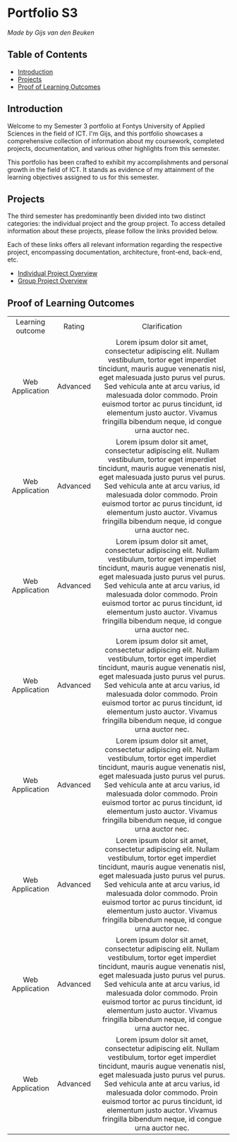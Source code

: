 # Portfolio S3

_Made by Gijs van den Beuken_

## Table of Contents

- [Introduction](#heading-introduction)
- [Projects](#heading-projects)
- [Proof of Learning Outcomes](#heading-proof-of-learning-outcomes)

## Introduction <a name="heading-introduction"></a>

Welcome to my Semester 3 portfolio at Fontys University of Applied Sciences in the field of ICT. I'm Gijs, and this portfolio showcases a comprehensive collection of information about my coursework, completed projects, documentation, and various other highlights from this semester.

This portfolio has been crafted to exhibit my accomplishments and personal growth in the field of ICT. It stands as evidence of my attainment of the learning objectives assigned to us for this semester.

## Projects <a name="heading-projects"></a>

The third semester has predominantly been divided into two distinct categories: the individual project and the group project. To access detailed information about these projects, please follow the links provided below.

Each of these links offers all relevant information regarding the respective project, encompassing documentation, architecture, front-end, back-end, etc.

- [Individual Project Overview](../IPS3-DB02-overview)
- [Group Project Overview](../IPS3-DB02-overview)

## Proof of Learning Outcomes <a name="heading-proof-of-learning-outcomes"></a>

<!-- Start of Table of Contents -->
<table>
  <tr>
    <td align="center">Learning outcome</td>
    <td align="center">Rating</td>
    <td align="center">Clarification</td>
  </tr>
  <tr>
    <td align="center">Web Application</a></td>
    <td align="center">Advanced</a></td>
    <td align="center">Lorem ipsum dolor sit amet, consectetur adipiscing elit. Nullam vestibulum, tortor eget imperdiet tincidunt, mauris augue venenatis nisl, eget malesuada justo purus vel purus. Sed vehicula ante at arcu varius, id malesuada dolor commodo. Proin euismod tortor ac purus tincidunt, id elementum justo auctor. Vivamus fringilla bibendum neque, id congue urna auctor nec.</td>
  </tr>
  <tr>
    <td align="center">Web Application</a></td>
    <td align="center">Advanced</a></td>
    <td align="center">Lorem ipsum dolor sit amet, consectetur adipiscing elit. Nullam vestibulum, tortor eget imperdiet tincidunt, mauris augue venenatis nisl, eget malesuada justo purus vel purus. Sed vehicula ante at arcu varius, id malesuada dolor commodo. Proin euismod tortor ac purus tincidunt, id elementum justo auctor. Vivamus fringilla bibendum neque, id congue urna auctor nec.</td>
  </tr>
  <tr>
    <td align="center">Web Application</a></td>
    <td align="center">Advanced</a></td>
    <td align="center">Lorem ipsum dolor sit amet, consectetur adipiscing elit. Nullam vestibulum, tortor eget imperdiet tincidunt, mauris augue venenatis nisl, eget malesuada justo purus vel purus. Sed vehicula ante at arcu varius, id malesuada dolor commodo. Proin euismod tortor ac purus tincidunt, id elementum justo auctor. Vivamus fringilla bibendum neque, id congue urna auctor nec.</td>
  </tr>
  <tr>
    <td align="center">Web Application</a></td>
    <td align="center">Advanced</a></td>
    <td align="center">Lorem ipsum dolor sit amet, consectetur adipiscing elit. Nullam vestibulum, tortor eget imperdiet tincidunt, mauris augue venenatis nisl, eget malesuada justo purus vel purus. Sed vehicula ante at arcu varius, id malesuada dolor commodo. Proin euismod tortor ac purus tincidunt, id elementum justo auctor. Vivamus fringilla bibendum neque, id congue urna auctor nec.</td>
  </tr>
  <tr>
    <td align="center">Web Application</a></td>
    <td align="center">Advanced</a></td>
    <td align="center">Lorem ipsum dolor sit amet, consectetur adipiscing elit. Nullam vestibulum, tortor eget imperdiet tincidunt, mauris augue venenatis nisl, eget malesuada justo purus vel purus. Sed vehicula ante at arcu varius, id malesuada dolor commodo. Proin euismod tortor ac purus tincidunt, id elementum justo auctor. Vivamus fringilla bibendum neque, id congue urna auctor nec.</td>
  </tr>
  <tr>
    <td align="center">Web Application</a></td>
    <td align="center">Advanced</a></td>
    <td align="center">Lorem ipsum dolor sit amet, consectetur adipiscing elit. Nullam vestibulum, tortor eget imperdiet tincidunt, mauris augue venenatis nisl, eget malesuada justo purus vel purus. Sed vehicula ante at arcu varius, id malesuada dolor commodo. Proin euismod tortor ac purus tincidunt, id elementum justo auctor. Vivamus fringilla bibendum neque, id congue urna auctor nec.</td>
  </tr>
  <tr>
    <td align="center">Web Application</a></td>
    <td align="center">Advanced</a></td>
    <td align="center">Lorem ipsum dolor sit amet, consectetur adipiscing elit. Nullam vestibulum, tortor eget imperdiet tincidunt, mauris augue venenatis nisl, eget malesuada justo purus vel purus. Sed vehicula ante at arcu varius, id malesuada dolor commodo. Proin euismod tortor ac purus tincidunt, id elementum justo auctor. Vivamus fringilla bibendum neque, id congue urna auctor nec.</td>
  </tr>
  <tr>
    <td align="center">Web Application</a></td>
    <td align="center">Advanced</a></td>
    <td align="center">Lorem ipsum dolor sit amet, consectetur adipiscing elit. Nullam vestibulum, tortor eget imperdiet tincidunt, mauris augue venenatis nisl, eget malesuada justo purus vel purus. Sed vehicula ante at arcu varius, id malesuada dolor commodo. Proin euismod tortor ac purus tincidunt, id elementum justo auctor. Vivamus fringilla bibendum neque, id congue urna auctor nec.</td>
  </tr>
</table>
